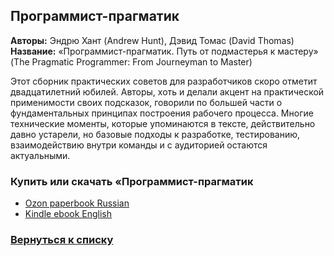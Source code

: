 ## Программист-прагматик 
**Авторы:** Эндрю Хант (Andrew Hunt), Дэвид Томас (David Thomas)<br />
**Название:** «Программист-прагматик. Путь от подмастерья к мастеру» (The Pragmatic Programmer: From Journeyman to Master) <br />

Этот сборник практических советов для разработчиков скоро отметит двадцатилетний юбилей. 
Авторы, хоть и делали акцент на практической применимости своих подсказок, 
говорили по большей части о фундаментальных принципах построения рабочего процесса. 
Многие технические моменты, которые упоминаются в тексте, действительно давно устарели, 
но базовые подходы к разработке, тестированию, 
взаимодействию внутри команды и с аудиторией остаются актуальными.

### Купить или скачать «Программист-прагматик  
* [Ozon paperbook Russian](https://www.ozon.ru/context/detail/id/3353337/)
* [Kindle ebook English](https://www.amazon.com/Pragmatic-Programmer-Journeyman-Master-ebook-dp-B003GCTQAE/dp/B003GCTQAE/)

### [Вернуться к списку](https://github.com/golodnyj/TheBestITBooks)